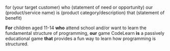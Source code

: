 for (your target customer)
who (statement of need or opportunity)
our (product/service name)
is (product category/description)
that (statement of benefit)

**For** children aged 11-14 **who** attend school and/or want to learn the fundamental structure of programming,
**our** game CodeLearn **is** a passively educational game **that** provides a fun way to learn how programming is structured.